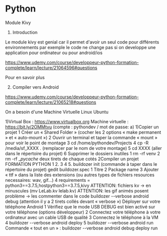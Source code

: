 # Python
Module Kivy
1) Introduction

Le module kivy est genial car il permet d'avoir un seul code pour différents environnements par exemple le code ne change pas si on developpe une application pour ordinateur ou pour android/ios

https://www.udemy.com/course/developpeur-python-formation-complete/learn/lecture/21064596#questions

Pour en savoir plus

2) Compiler vers Android

https://www.udemy.com/course/developpeur-python-formation-complete/learn/lecture/21065218#questions

On a besoin d'une Machine Virtuelle Linux Ubuntu 


1)Virtual Box : https://www.virtualbox.org Machine virtuelle : https://bit.ly/2OMMtvu
(compte : pythondev / mot de passe: a)
1)Copier un projet
1 Créer un « Shared Folder » (cocher les 2 options « make permanent » et « auto-mount »)
2 Ouvrir un terminal et taper la commande « mount » pour voir le point de montage
3 cd /home/pythondev/Projects
4 cp -R /media/sf_XXXX . (remplacer par le nom de votre montage)
5 cd XXXX (aller dans le répertoire du projet)
6 Supprimer le dossiers inutiles
1 rm -rf venv
2 rm -rf __pycache_ deux tirets de chaque cotés
2Compiler un projet
FORMATION PYTHON
  1 2.
3 4 5.
buildozer init (commande à taper dans le répertoire du projet) gedit buildozer.spec
1 Titre
2 Package name
3 Ajouter « ttf » dans la liste des extensions (ou autres types de fichiers resources
necessaires: wav, gif...)
4 requirements = python3==3.7.5,hostpython3==3.7.5,kivy
ATTENTION: fichiers kv -> en minuscules (mv LeLab.kv lelab.kv)
ATTENTION: les gif animés posent problème -> les commenter dans le code buildozer --verbose android debug (attention il y a 2 tirets collés devant « verbose »)
Déployer sur votre téléphone Android
1 Vérifiez que le mode USB DEBUG est bien activé sur votre téléphone (options développeur)
2 Connectez votre téléphone à votre ordinateur avec un cable USB de qualité
3 Connectez le téléphone à la VM
4 buildozer --verbose android deploy
5 buildozer --verbose android run
Commande « tout en un » : buildozer --verbose android debug deploy run
